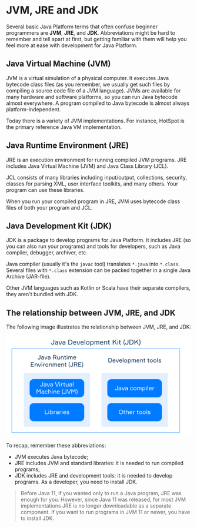 # JVM, JRE and JDK

Several basic Java Platform terms that often confuse beginner programmers are **JVM**, **JRE**, and **JDK**. Abbreviations might be hard to remember and tell apart at first, but getting familiar with them will help you feel more at ease with development for Java Platform.

## Java Virtual Machine (JVM)

JVM is a virtual simulation of a physical computer. It executes Java bytecode class files (as you remember, we usually get such files by compiling a source code file of a JVM language). JVMs are available for many hardware and software platforms, so you can run Java bytecode almost everywhere. A program compiled to Java bytecode is almost always platform-independent.

Today there is a variety of JVM implementations. For instance, HotSpot is the primary reference Java VM implementation.

## Java Runtime Environment (JRE)

JRE is an execution environment for running compiled JVM programs. JRE includes Java Virtual Machine (JVM) and Java Class Library (JCL).

JCL consists of many libraries including input/output, collections, security, classes for parsing XML, user interface toolkits, and many others. Your program can use these libraries.

When you run your compiled program in JRE, JVM uses bytecode class files of both your program and JCL.

## Java Development Kit (JDK)

JDK is a package to develop programs for Java Platform. It includes JRE (so you can also run your programs) and tools for developers, such as Java compiler, debugger, archiver, etc.

Java compiler (usually it's the `javac` tool) translates `*.java` into `*.class`. Several files with `*.class` extension can be packed together in a single Java Archive (JAR-file).

Other JVM languages such as Kotlin or Scala have their separate compilers, they aren't bundled with JDK.

## The relationship between JVM, JRE, and JDK
The following image illustrates the relationship between JVM, JRE, and JDK:

![img](../img/jdk1.PNG)

To recap, remember these abbreviations:

- JVM executes Java bytecode;
- JRE includes JVM and standard libraries: it is needed to run compiled programs;
- JDK includes JRE and development tools: it is needed to develop programs. As a developer, you need to install JDK.

> Before Java 11, if you wanted only to run a Java program, JRE was enough for you. However, since Java 11 was released, for most JVM implementations JRE is no longer downloadable as a separate component. If you want to run programs in JVM 11 or newer, you have to install JDK.